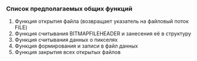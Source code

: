 ### Список предполагаемых общих функций
1. Функция открытия файла (возвращает указатель на файловый поток FILE)
2. Функция считывания BITMAPFILEHEADER и занесения её в структуру 
3. Функция считывания данных о пикселях
4. Функция формирования и записи в файл данных
5. Функция закрытия всех открытых файлов
